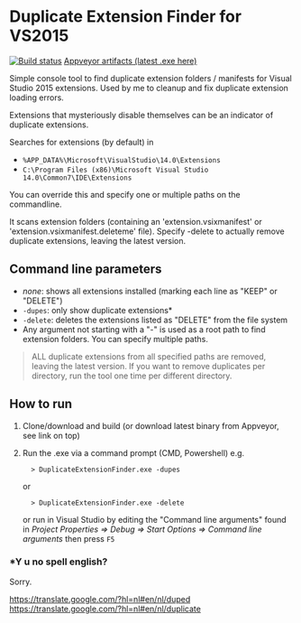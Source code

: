 # Duplicate Extension Finder for VS2015

[![Build status](https://ci.appveyor.com/api/projects/status/cfgak6mw0v8fg9d2?svg=true)](https://ci.appveyor.com/project/remcoros/duplicateextensionfinder)
[Appveyor artifacts (latest .exe here)](https://ci.appveyor.com/project/remcoros/duplicateextensionfinder/build/artifacts)

Simple console tool to find duplicate extension folders / manifests for Visual Studio 2015 extensions. Used by me to cleanup and fix duplicate extension loading errors.

Extensions that mysteriously disable themselves can be an indicator of duplicate extensions.

Searches for extensions (by default) in

 * `%APP_DATA%\Microsoft\VisualStudio\14.0\Extensions`
 * `C:\Program Files (x86)\Microsoft Visual Studio 14.0\Common7\IDE\Extensions`

You can override this and specify one or multiple paths on the commandline.

It scans extension folders (containing an 'extension.vsixmanifest' or 'extension.vsixmanifest.deleteme' file). Specify -delete to actually remove duplicate extensions, leaving the latest version.

## Command line parameters

 * _none_: shows all extensions installed (marking each line as "KEEP" or "DELETE")
 * `-dupes`: only show duplicate extensions\*
 * `-delete`: deletes the extensions listed as "DELETE" from the file system
 * Any argument not starting with a "-" is used as a root path to find extension folders. You can specify multiple paths.

 > ALL duplicate extensions from all specified paths are removed, leaving the latest version. 
 > If you want to remove duplicates per directory, run the tool one time per different directory.

## How to run

1. Clone/download and build (or download latest binary from Appveyor, see link on top)
2. Run the .exe via a command prompt (CMD, Powershell) e.g.
      
         > DuplicateExtensionFinder.exe -dupes

    or

         > DuplicateExtensionFinder.exe -delete
  
    or run in Visual Studio by editing the "Command line arguments" found in _Project Properties => Debug => Start Options => Command line arguments_ then press `F5`

### \*Y u no spell english?

Sorry.

https://translate.google.com/?hl=nl#en/nl/duped
https://translate.google.com/?hl=nl#en/nl/duplicate